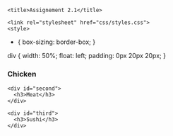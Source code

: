 <!doctype html>
<html lang="en">
  <head>
    <meta charset="utf-8">
    <meta http-equiv="X-UA-Compatible" content="IE=edge">
    <meta name="viewport" content="width=device-width, initial-scale=1">
    
    <title>Assignement 2.1</title>
    
    <link rel="stylesheet" href="css/styles.css">
    <style>

* {
  box-sizing: border-box;
}

div {
    width: 50%;
    float: left;
    padding: 0px 20px 20px;
}
      


</style>

  </head>
<body>
  <div>
    <div id="first">
      <h3>Chicken</h3>
    </div>
    
    <div id="second">
      <h3>Meat</h3>
    </div>
    
    <div id="third">
      <h3>Sushi</h3>
    </div>
    
    
  </div>
 
  
</body>
</html>  
